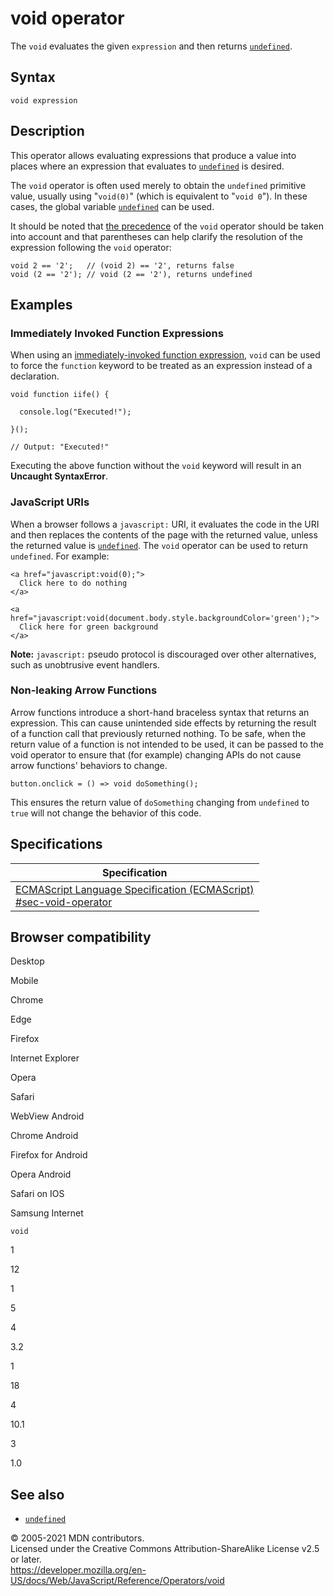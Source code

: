 # void operator

The `void` evaluates the given `expression` and then returns [`undefined`](../global_objects/undefined).

## Syntax

    void expression

## Description

This operator allows evaluating expressions that produce a value into places where an expression that evaluates to [`undefined`](../global_objects/undefined) is desired.

The `void` operator is often used merely to obtain the `undefined` primitive value, usually using "`void(0)`" (which is equivalent to "`void 0`"). In these cases, the global variable [`undefined`](../global_objects/undefined) can be used.

It should be noted that [the precedence](operator_precedence) of the `void` operator should be taken into account and that parentheses can help clarify the resolution of the expression following the `void` operator:

    void 2 == '2';   // (void 2) == '2', returns false
    void (2 == '2'); // void (2 == '2'), returns undefined

## Examples

### Immediately Invoked Function Expressions

When using an [immediately-invoked function expression](https://developer.mozilla.org/en-US/docs/Glossary/IIFE), `void` can be used to force the `function` keyword to be treated as an expression instead of a declaration.

    void function iife() {

      console.log("Executed!");

    }();

    // Output: "Executed!"

Executing the above function without the `void` keyword will result in an **Uncaught SyntaxError**.

### JavaScript URIs

When a browser follows a `javascript:` URI, it evaluates the code in the URI and then replaces the contents of the page with the returned value, unless the returned value is [`undefined`](../global_objects/undefined). The `void` operator can be used to return `undefined`. For example:

    <a href="javascript:void(0);">
      Click here to do nothing
    </a>

    <a href="javascript:void(document.body.style.backgroundColor='green');">
      Click here for green background
    </a>

**Note:** `javascript:` pseudo protocol is discouraged over other alternatives, such as unobtrusive event handlers.

### Non-leaking Arrow Functions

Arrow functions introduce a short-hand braceless syntax that returns an expression. This can cause unintended side effects by returning the result of a function call that previously returned nothing. To be safe, when the return value of a function is not intended to be used, it can be passed to the void operator to ensure that (for example) changing APIs do not cause arrow functions' behaviors to change.

    button.onclick = () => void doSomething();

This ensures the return value of `doSomething` changing from `undefined` to `true` will not change the behavior of this code.

## Specifications

<table><thead><tr class="header"><th>Specification</th></tr></thead><tbody><tr class="odd"><td><a href="https://tc39.es/ecma262/#sec-void-operator">ECMAScript Language Specification (ECMAScript)<br />
<span class="small">#sec-void-operator</span></a></td></tr></tbody></table>

## Browser compatibility

Desktop

Mobile

Chrome

Edge

Firefox

Internet Explorer

Opera

Safari

WebView Android

Chrome Android

Firefox for Android

Opera Android

Safari on IOS

Samsung Internet

`void`

1

12

1

5

4

3.2

1

18

4

10.1

3

1.0

## See also

-   [`undefined`](../global_objects/undefined)

© 2005-2021 MDN contributors.  
Licensed under the Creative Commons Attribution-ShareAlike License v2.5 or later.  
<a href="https://developer.mozilla.org/en-US/docs/Web/JavaScript/Reference/Operators/void" class="_attribution-link">https://developer.mozilla.org/en-US/docs/Web/JavaScript/Reference/Operators/void</a>
